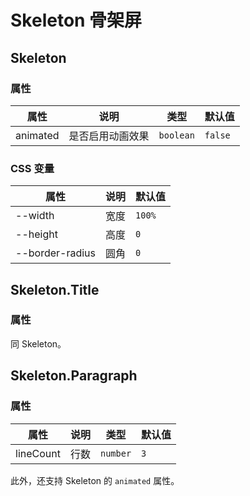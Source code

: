 # Skeleton 骨架屏

<code src="./demos/demo1.tsx"></code>

## Skeleton

### 属性

| 属性     | 说明             | 类型      | 默认值  |
| -------- | ---------------- | --------- | ------- |
| animated | 是否启用动画效果 | `boolean` | `false` |

### CSS 变量

| 属性            | 说明 | 默认值 |
| --------------- | ---- | ------ |
| --width         | 宽度 | `100%` |
| --height        | 高度 | `0`    |
| --border-radius | 圆角 | `0`    |

## Skeleton.Title

### 属性

同 Skeleton。

## Skeleton.Paragraph

### 属性

| 属性      | 说明 | 类型     | 默认值 |
| --------- | ---- | -------- | ------ |
| lineCount | 行数 | `number` | `3`    |

此外，还支持 Skeleton 的 `animated` 属性。
